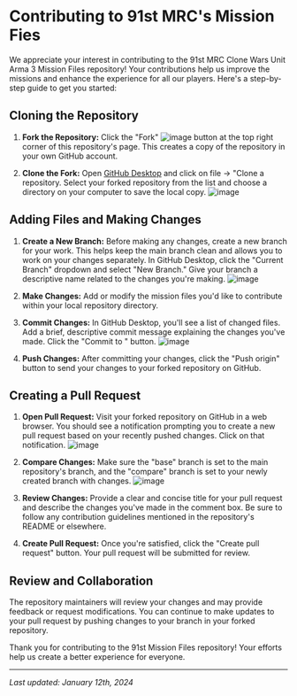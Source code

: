 # Contributing to 91st MRC's Mission Fies

We appreciate your interest in contributing to the 91st MRC Clone Wars Unit Arma 3 Mission Files repository! Your contributions help us improve the missions and enhance the experience for all our players. Here's a step-by-step guide to get you started:


## Cloning the Repository

1. **Fork the Repository:** Click the "Fork" ![image](https://github.com/91st-Aux-Team/MRC-Mission-Files/assets/54691085/f762f43b-6afa-4b78-bdcd-81a545168680)
  button at the top right corner of this repository's page. This creates a copy of the repository in your own GitHub account.

2. **Clone the Fork:** Open [GitHub Desktop](https://desktop.github.com/) and click on file -> "Clone a repository. Select your forked repository from the list and choose a directory on your computer to save the local copy. ![image](https://github.com/91st-Aux-Team/MRC-Mission-Files/assets/54691085/37611ef6-ae86-4185-aa74-2b1e94c19b09)


## Adding Files and Making Changes

1. **Create a New Branch:** Before making any changes, create a new branch for your work. This helps keep the main branch clean and allows you to work on your changes separately. In GitHub Desktop, click the "Current Branch" dropdown and select "New Branch." Give your branch a descriptive name related to the changes you're making. ![image](https://github.com/91st-Aux-Team/MRC-Mission-Files/assets/54691085/34cc768c-d1c5-44e3-a583-83e24100dff2)


2. **Make Changes:** Add or modify the mission files you'd like to contribute within your local repository directory.

3. **Commit Changes:** In GitHub Desktop, you'll see a list of changed files. Add a brief, descriptive commit message explaining the changes you've made. Click the "Commit to <your-branch-name>" button. ![image](https://github.com/91st-Aux-Team/MRC-Mission-Files/assets/54691085/f3b4d65c-ca72-4d03-bb70-e5a1640d33ad)


4. **Push Changes:** After committing your changes, click the "Push origin" button to send your changes to your forked repository on GitHub.

## Creating a Pull Request

1. **Open Pull Request:** Visit your forked repository on GitHub in a web browser. You should see a notification prompting you to create a new pull request based on your recently pushed changes. Click on that notification. ![image](https://github.com/91st-Aux-Team/MRC-Mission-Files/assets/54691085/d3839c26-e595-42de-99f9-7458955563b7)


2. **Compare Changes:** Make sure the "base" branch is set to the main repository's branch, and the "compare" branch is set to your newly created branch with changes. ![image](https://github.com/91st-Aux-Team/MRC-Mission-Files/assets/54691085/427f2d65-786c-4f2d-a320-5b01292e296f)


3. **Review Changes:** Provide a clear and concise title for your pull request and describe the changes you've made in the comment box. Be sure to follow any contribution guidelines mentioned in the repository's README or elsewhere.

4. **Create Pull Request:** Once you're satisfied, click the "Create pull request" button. Your pull request will be submitted for review.

## Review and Collaboration

The repository maintainers will review your changes and may provide feedback or request modifications. You can continue to make updates to your pull request by pushing changes to your branch in your forked repository.

Thank you for contributing to the 91st Mission Files repository! Your efforts help us create a better experience for everyone.

---
*Last updated: January 12th, 2024*
